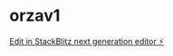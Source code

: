 # orzav1

[Edit in StackBlitz next generation editor ⚡️](https://stackblitz.com/~/github.com/messiahjoshua8/orzav1)